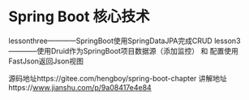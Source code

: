 # Spring Boot 核心技术

 lessonthree————SpringBoot使用SpringDataJPA完成CRUD
 lesson3————使用Druid作为SpringBoot项目数据源（添加监控） 和 配置使用FastJson返回Json视图





源码地址https://gitee.com/hengboy/spring-boot-chapter
讲解地址https://www.jianshu.com/p/9a08417e4e84
